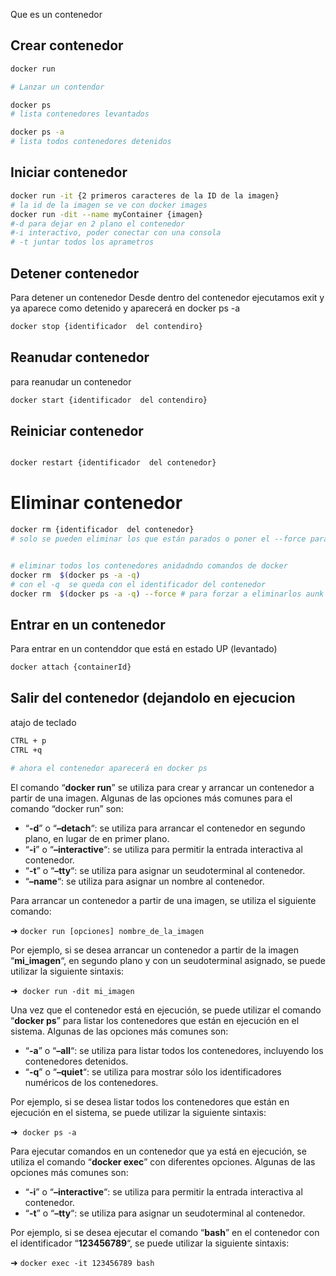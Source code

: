 Que es un contenedor

## Crear contenedor

```sh fold:"Docker lanzar un contenedor"
docker run

# Lanzar un contendor
```

```sh fold:"Docker ps"
docker ps
# lista contenedores levantados
```

```sh fold:"docker ps -a"
docker ps -a
# lista todos contenedores detenidos
```

## Iniciar contenedor
```sh fold:"Docker iniciar contendir"
docker run -it {2 primeros caracteres de la ID de la imagen}
# la id de la imagen se ve con docker images
docker run -dit --name myContainer {imagen}
#-d para dejar en 2 plano el contenedor
#-i interactivo, poder conectar con una consola
# -t juntar todos los aprametros
```

## Detener contenedor

Para detener un contenedor 
Desde dentro del contenedor ejecutamos exit y ya aparece como detenido y aparecerá en 
docker ps -a

```sh fold:"docker, detener  contendodr"
docker stop {identificador  del contendiro}
```


## Reanudar contenedor

para reanudar un contenedor
```sh fold:"docker, reanudar contendodr"
docker start {identificador  del contendiro}
```
## Reiniciar contenedor

```sh fold:"docker, reiniciar contendodr"

docker restart {identificador  del contenedor}
```



# Eliminar contenedor
```sh fold:"docker, eliminar contendodr"
docker rm {identificador  del contenedor}
# solo se pueden eliminar los que están parados o poner el --force para obligarlo a que lo elimine


# eliminar todos los contenedores anidadndo comandos de docker
docker rm  $(docker ps -a -q)
# con el -q  se queda con el identificador del contenedor
docker rm  $(docker ps -a -q) --force # para forzar a eliminarlos aunk estén correindo
```

## Entrar en un contenedor
Para entrar en un contenddor que está en estado UP (levantado)
```sh fold:"docker, Entrar contendodr"
docker attach {containerId}
```

## Salir del contenedor (dejandolo en ejecucion


atajo de teclado
```sh fold:"docker salir de un contenedor dejandolo ene ejecucion"
CTRL + p
CTRL +q

# ahora el contenedor aparecerá en docker ps
```




El comando “**docker run**” se utiliza para crear y arrancar un contenedor a partir de una imagen. Algunas de las opciones más comunes para el comando “docker run” son:

- “**-d**” o “**–detach**“: se utiliza para arrancar el contenedor en segundo plano, en lugar de en primer plano.
- “**-i**” o “**–interactive**“: se utiliza para permitir la entrada interactiva al contenedor.
- “**-t**” o “**–tty**“: se utiliza para asignar un seudoterminal al contenedor.
- “**–name**“: se utiliza para asignar un nombre al contenedor.

Para arrancar un contenedor a partir de una imagen, se utiliza el siguiente comando:

➜ `docker run [opciones] nombre_de_la_imagen`

Por ejemplo, si se desea arrancar un contenedor a partir de la imagen “**mi_imagen**“, en segundo plano y con un seudoterminal asignado, se puede utilizar la siguiente sintaxis:

➜  `docker run -dit mi_imagen`

Una vez que el contenedor está en ejecución, se puede utilizar el comando “**docker ps**” para listar los contenedores que están en ejecución en el sistema. Algunas de las opciones más comunes son:

- “**-a**” o “**–all**“: se utiliza para listar todos los contenedores, incluyendo los contenedores detenidos.
- “**-q**” o “**–quiet**“: se utiliza para mostrar sólo los identificadores numéricos de los contenedores.

Por ejemplo, si se desea listar todos los contenedores que están en ejecución en el sistema, se puede utilizar la siguiente sintaxis:

➜  `docker ps -a`

Para ejecutar comandos en un contenedor que ya está en ejecución, se utiliza el comando “**docker exec**” con diferentes opciones. Algunas de las opciones más comunes son:

- “**-i**” o “**–interactive**“: se utiliza para permitir la entrada interactiva al contenedor.
- “**-t**” o “**–tty**“: se utiliza para asignar un seudoterminal al contenedor.

Por ejemplo, si se desea ejecutar el comando “**bash**” en el contenedor con el identificador “**123456789**“, se puede utilizar la siguiente sintaxis:

➜ `docker exec -it 123456789 bash`
